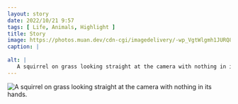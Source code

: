 ```yaml
---
layout: story
date: 2022/10/21 9:57
tags: [ Life, Animals, Highlight ]
title: Story
image: https://photos.muan.dev/cdn-cgi/imagedelivery/-wp_VgtWlgmh1JURQ8t1mg/924a36d4-069d-4865-e02e-48d649142600/public
caption: |
   
alt: |
   A squirrel on grass looking straight at the camera with nothing in its hands.
---
```


![A squirrel on grass looking straight at the camera with nothing in its hands.](https://photos.muan.dev/cdn-cgi/imagedelivery/-wp_VgtWlgmh1JURQ8t1mg/924a36d4-069d-4865-e02e-48d649142600/public)


